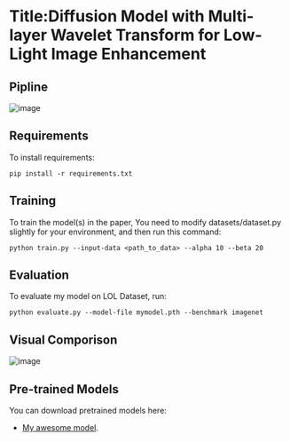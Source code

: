 # Title:Diffusion Model with Multi-layer Wavelet Transform for Low-Light Image Enhancement

## Pipline
![image](https://github.com/lalalulao/MWT-Diff/blob/origin/image/Figure1.png)

## Requirements

To install requirements:

```setup
pip install -r requirements.txt
```

## Training

To train the model(s) in the paper, You need to modify datasets/dataset.py slightly for your environment, and then run this command:

```train
python train.py --input-data <path_to_data> --alpha 10 --beta 20
```

## Evaluation

To evaluate my model on LOL Dataset, run:

```eval
python evaluate.py --model-file mymodel.pth --benchmark imagenet
```
## Visual Comporison

![image](https://github.com/lalalulao/MWT-Diff/blob/origin/image/Figure2.png)

## Pre-trained Models

You can download pretrained models here:

- [My awesome model](https://pan.baidu.com/s/1X4lzrreu2l2oRyshIv0BSw). 
